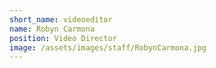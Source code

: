```yaml
---
short_name: videoeditor
name: Robyn Carmona
position: Video Director
image: /assets/images/staff/RobynCarmona.jpg
---
```

